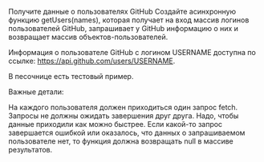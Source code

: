 Получите данные о пользователях GitHub
Создайте асинхронную функцию getUsers(names), которая получает на вход массив 
логинов пользователей GitHub, запрашивает у GitHub информацию о них и возвращает 
массив объектов-пользователей.

Информация о пользователе GitHub с логином USERNAME доступна по ссылке: 
https://api.github.com/users/USERNAME.

В песочнице есть тестовый пример.

Важные детали:

На каждого пользователя должен приходиться один запрос fetch.
Запросы не должны ожидать завершения друг друга. Надо, чтобы данные приходили 
как можно быстрее.
Если какой-то запрос завершается ошибкой или оказалось, что данных о запрашиваемом 
пользователе нет, то функция должна возвращать null в массиве результатов.
